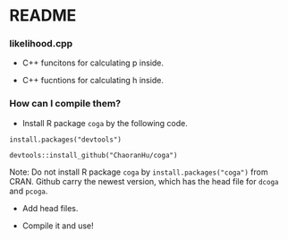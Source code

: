 # README #

### likelihood.cpp ###

* C++ funcitons for calculating p inside.

* C++ fucntions for calculating h inside.

### How can I compile them? ###

* Install R package `coga` by the following code.

```
install.packages("devtools")

devtools::install_github("ChaoranHu/coga")
```

Note: Do not install R package `coga` by `install.packages("coga")` from CRAN. Github carry the newest version, which has the head file for `dcoga` and `pcoga`.

* Add head files.

* Compile it and use!
